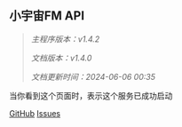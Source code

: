 ## 小宇宙FM API

> *主程序版本：v1.4.2*
>
> *文档版本：v1.4.0*
>
> *文档更新时间：2024-06-06 00:35*

当你看到这个页面时，表示这个服务已成功启动



[GitHub](https://github.com/ultrazg/xyz) [Issues](https://github.com/ultrazg/xyz/issues)